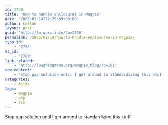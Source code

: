 ```yaml
---
id: 2760
title: 'How to handle enclosures in Magpie'
date: '2005-01-14T22:29:09+00:00'
author: Kellan
layout: post
guid: 'http://lm.quxx.info/?p=2760'
permalink: /2005/01/14/how-to-handle-enclosures-in-magpie/
typo_id:
    - '2758'
mt_id:
    - '2709'
link_related:
    - 'http://laughingmeme.org/magpie_blog/?p=101'
raw_content:
    - 'Stop gap solution until I get around to standardizing this stuff'
categories:
    - Aside
tags:
    - magpie
    - php
    - rss
---
```


Stop gap solution until I get around to standardizing this stuff